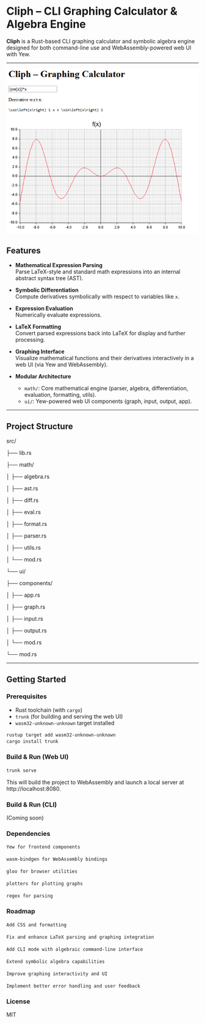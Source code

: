 # Cliph – CLI Graphing Calculator & Algebra Engine

**Cliph** is a Rust-based CLI graphing calculator and symbolic algebra engine designed for both command-line use and WebAssembly-powered web UI with Yew.

---

![Example Usage](/xsin(x).png)

## Features

- **Mathematical Expression Parsing**  
  Parse LaTeX-style and standard math expressions into an internal abstract syntax tree (AST).

- **Symbolic Differentiation**  
  Compute derivatives symbolically with respect to variables like `x`.

- **Expression Evaluation**  
  Numerically evaluate expressions.

- **LaTeX Formatting**  
  Convert parsed expressions back into LaTeX for display and further processing.

- **Graphing Interface**  
  Visualize mathematical functions and their derivatives interactively in a web UI (via Yew and WebAssembly).

- **Modular Architecture**  
  - `math/`: Core mathematical engine (parser, algebra, differentiation, evaluation, formatting, utils).  
  - `ui/`: Yew-powered web UI components (graph, input, output, app).

---

## Project Structure

src/

├── lib.rs

├── math/

│ ├── algebra.rs

│ ├── ast.rs

│ ├── diff.rs

│ ├── eval.rs

│ ├── format.rs

│ ├── parser.rs

│ ├── utils.rs

│ └── mod.rs

└── ui/

├── components/

│ ├── app.rs

│ ├── graph.rs

│ ├── input.rs

│ ├── output.rs

│ └── mod.rs

└── mod.rs

---

## Getting Started

### Prerequisites

- Rust toolchain (with `cargo`)
- `trunk` (for building and serving the web UI)
- `wasm32-unknown-unknown` target installed

```bash
rustup target add wasm32-unknown-unknown
cargo install trunk
```

### Build & Run (Web UI)
```bash
trunk serve
```

This will build the project to WebAssembly and launch a local server at http://localhost:8080.


### Build & Run (CLI)
(Coming soon)


### Dependencies

    Yew for frontend components

    wasm-bindgen for WebAssembly bindings

    gloo for browser utilities

    plotters for plotting graphs

    regex for parsing

### Roadmap

    Add CSS and formatting
    
    Fix and enhance LaTeX parsing and graphing integration

    Add CLI mode with algebraic command-line interface

    Extend symbolic algebra capabilities

    Improve graphing interactivity and UI

    Implement better error handling and user feedback

### License
MIT